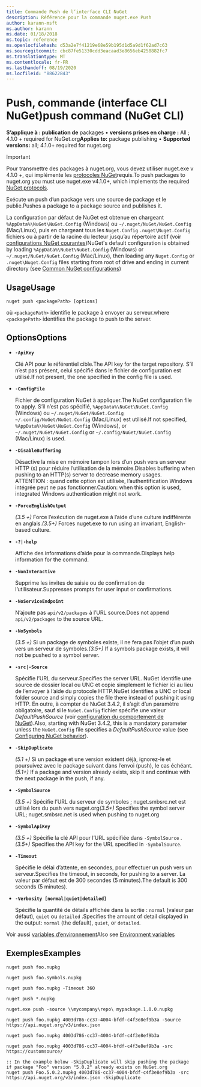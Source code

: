 ```yaml
---
title: Commande Push de l’interface CLI NuGet
description: Référence pour la commande nuget.exe Push
author: karann-msft
ms.author: karann
ms.date: 01/18/2018
ms.topic: reference
ms.openlocfilehash: d53a2e7f41219e68e59b195d1d5a9d1f62ad7c63
ms.sourcegitcommit: cbc87fe51330cdd3eacaad3e8656eb4258882fc7
ms.translationtype: MT
ms.contentlocale: fr-FR
ms.lasthandoff: 08/19/2020
ms.locfileid: "88622843"
---
```

# <a name="push-command-nuget-cli"></a><span data-ttu-id="82f7e-103">Push, commande (interface CLI NuGet)</span><span class="sxs-lookup"><span data-stu-id="82f7e-103">push command (NuGet CLI)</span></span>

<span data-ttu-id="82f7e-104">**S’applique à : publication de** packages &bullet; **versions prises en charge :** All ; 4.1.0 + required for NuGet.org</span><span class="sxs-lookup"><span data-stu-id="82f7e-104">**Applies to:** package publishing &bullet; **Supported versions:** all; 4.1.0+ required for nuget.org</span></span>

> [!Important]
> <span data-ttu-id="82f7e-105">Pour transmettre des packages à nuget.org, vous devez utiliser nuget.exe v 4.1.0 +, qui implémente les [protocoles NuGet](../../api/nuget-protocols.md)requis.</span><span class="sxs-lookup"><span data-stu-id="82f7e-105">To push packages to nuget.org you must use nuget.exe v4.1.0+, which implements the required [NuGet protocols](../../api/nuget-protocols.md).</span></span>

<span data-ttu-id="82f7e-106">Exécute un push d’un package vers une source de package et le publie.</span><span class="sxs-lookup"><span data-stu-id="82f7e-106">Pushes a package to a package source and publishes it.</span></span>

<span data-ttu-id="82f7e-107">La configuration par défaut de NuGet est obtenue en chargeant `%AppData%\NuGet\NuGet.Config` (Windows) ou `~/.nuget/NuGet/NuGet.Config` (Mac/Linux), puis en chargeant tous les `Nuget.Config` `.nuget\Nuget.Config` fichiers ou à partir de la racine du lecteur jusqu’au répertoire actif (voir [configurations NuGet courantes](../../consume-packages/configuring-nuget-behavior.md))</span><span class="sxs-lookup"><span data-stu-id="82f7e-107">NuGet's default configuration is obtained by loading `%AppData%\NuGet\NuGet.Config` (Windows) or `~/.nuget/NuGet/NuGet.Config` (Mac/Linux), then loading any `Nuget.Config` or `.nuget\Nuget.Config` files starting from root of drive and ending in current directory (see [Common NuGet configurations](../../consume-packages/configuring-nuget-behavior.md))</span></span>

## <a name="usage"></a><span data-ttu-id="82f7e-108">Usage</span><span class="sxs-lookup"><span data-stu-id="82f7e-108">Usage</span></span>

```cli
nuget push <packagePath> [options]
```

<span data-ttu-id="82f7e-109">où `<packagePath>` identifie le package à envoyer au serveur.</span><span class="sxs-lookup"><span data-stu-id="82f7e-109">where `<packagePath>` identifies the package to push to the server.</span></span>

## <a name="options"></a><span data-ttu-id="82f7e-110">Options</span><span class="sxs-lookup"><span data-stu-id="82f7e-110">Options</span></span>

- **`-ApiKey`**

  <span data-ttu-id="82f7e-111">Clé API pour le référentiel cible.</span><span class="sxs-lookup"><span data-stu-id="82f7e-111">The API key for the target repository.</span></span> <span data-ttu-id="82f7e-112">S’il n’est pas présent, celui spécifié dans le fichier de configuration est utilisé.</span><span class="sxs-lookup"><span data-stu-id="82f7e-112">If not present,  the one specified in the config file is used.</span></span>

- **`-ConfigFile`**

  <span data-ttu-id="82f7e-113">Fichier de configuration NuGet à appliquer.</span><span class="sxs-lookup"><span data-stu-id="82f7e-113">The NuGet configuration file to apply.</span></span> <span data-ttu-id="82f7e-114">S’il n’est pas spécifié, `%AppData%\NuGet\NuGet.Config` (Windows) ou `~/.nuget/NuGet/NuGet.Config` `~/.config/NuGet/NuGet.Config` (Mac/Linux) est utilisé.</span><span class="sxs-lookup"><span data-stu-id="82f7e-114">If not specified, `%AppData%\NuGet\NuGet.Config` (Windows), or `~/.nuget/NuGet/NuGet.Config` or `~/.config/NuGet/NuGet.Config` (Mac/Linux) is used.</span></span>

- **`-DisableBuffering`**

  <span data-ttu-id="82f7e-115">Désactive la mise en mémoire tampon lors d’un push vers un serveur HTTP (s) pour réduire l’utilisation de la mémoire.</span><span class="sxs-lookup"><span data-stu-id="82f7e-115">Disables buffering when pushing to an HTTP(s) server to decrease memory usages.</span></span> <span data-ttu-id="82f7e-116">ATTENTION : quand cette option est utilisée, l’authentification Windows intégrée peut ne pas fonctionner.</span><span class="sxs-lookup"><span data-stu-id="82f7e-116">Caution: when this option is used, integrated Windows authentication might not work.</span></span>

- **`-ForceEnglishOutput`**

  <span data-ttu-id="82f7e-117">*(3.5 +)* Force l’exécution de nuget.exe à l’aide d’une culture indifférente en anglais.</span><span class="sxs-lookup"><span data-stu-id="82f7e-117">*(3.5+)* Forces nuget.exe to run using an invariant, English-based culture.</span></span>

- **`-?|-help`**

  <span data-ttu-id="82f7e-118">Affiche des informations d’aide pour la commande.</span><span class="sxs-lookup"><span data-stu-id="82f7e-118">Displays help information for the command.</span></span>

- **`-NonInteractive`**

  <span data-ttu-id="82f7e-119">Supprime les invites de saisie ou de confirmation de l’utilisateur.</span><span class="sxs-lookup"><span data-stu-id="82f7e-119">Suppresses prompts for user input or confirmations.</span></span>

- **`-NoServiceEndpoint`**

  <span data-ttu-id="82f7e-120">N’ajoute pas `api/v2/packages` à l’URL source.</span><span class="sxs-lookup"><span data-stu-id="82f7e-120">Does not append `api/v2/packages` to the source URL.</span></span>

- **`-NoSymbols`**

  <span data-ttu-id="82f7e-121">*(3.5 +)* Si un package de symboles existe, il ne fera pas l’objet d’un push vers un serveur de symboles.</span><span class="sxs-lookup"><span data-stu-id="82f7e-121">*(3.5+)* If a symbols package exists, it will not be pushed to a symbol server.</span></span>

- **`-src|-Source`**

  <span data-ttu-id="82f7e-122">Spécifie l’URL du serveur.</span><span class="sxs-lookup"><span data-stu-id="82f7e-122">Specifies the server URL.</span></span> <span data-ttu-id="82f7e-123">NuGet identifie une source de dossier local ou UNC et copie simplement le fichier ici au lieu de l’envoyer à l’aide du protocole HTTP.</span><span class="sxs-lookup"><span data-stu-id="82f7e-123">NuGet identifies a UNC or local folder source and simply copies the file there instead of pushing it using HTTP.</span></span>  <span data-ttu-id="82f7e-124">En outre, à compter de NuGet 3.4.2, il s’agit d’un paramètre obligatoire, sauf si le `NuGet.Config` fichier spécifie une valeur *DefaultPushSource* (voir [configuration du comportement de NuGet](../../consume-packages/configuring-nuget-behavior.md)).</span><span class="sxs-lookup"><span data-stu-id="82f7e-124">Also, starting with NuGet 3.4.2, this is a mandatory parameter unless the `NuGet.Config` file specifies a *DefaultPushSource* value (see [Configuring NuGet behavior](../../consume-packages/configuring-nuget-behavior.md)).</span></span>

- **`-SkipDuplicate`**

  <span data-ttu-id="82f7e-125">*(5.1 +)* Si un package et une version existent déjà, ignorez-le et poursuivez avec le package suivant dans l’envoi (push), le cas échéant.</span><span class="sxs-lookup"><span data-stu-id="82f7e-125">*(5.1+)* If a package and version already exists, skip it and continue with the next package in the push, if any.</span></span>

- **`-SymbolSource`**

  <span data-ttu-id="82f7e-126">*(3.5 +)* Spécifie l’URL du serveur de symboles ; nuget.smbsrc.net est utilisé lors du push vers nuget.org</span><span class="sxs-lookup"><span data-stu-id="82f7e-126">*(3.5+)* Specifies the symbol server URL; nuget.smbsrc.net is used when pushing to nuget.org</span></span>

- **`-SymbolApiKey`**

  <span data-ttu-id="82f7e-127">*(3.5 +)* Spécifie la clé API pour l’URL spécifiée dans `-SymbolSource` .</span><span class="sxs-lookup"><span data-stu-id="82f7e-127">*(3.5+)* Specifies the API key for the URL specified in `-SymbolSource`.</span></span>

- **`-Timeout`**

  <span data-ttu-id="82f7e-128">Spécifie le délai d’attente, en secondes, pour effectuer un push vers un serveur.</span><span class="sxs-lookup"><span data-stu-id="82f7e-128">Specifies the timeout, in seconds, for pushing to a server.</span></span> <span data-ttu-id="82f7e-129">La valeur par défaut est de 300 secondes (5 minutes).</span><span class="sxs-lookup"><span data-stu-id="82f7e-129">The default is 300 seconds (5 minutes).</span></span>

- **`-Verbosity [normal|quiet|detailed]`**

  <span data-ttu-id="82f7e-130">Spécifie la quantité de détails affichée dans la sortie : `normal` (valeur par défaut), `quiet` ou `detailed` .</span><span class="sxs-lookup"><span data-stu-id="82f7e-130">Specifies the amount of detail displayed in the output: `normal` (the default), `quiet`, or `detailed`.</span></span>


<span data-ttu-id="82f7e-131">Voir aussi [variables d’environnement](cli-ref-environment-variables.md)</span><span class="sxs-lookup"><span data-stu-id="82f7e-131">Also see [Environment variables](cli-ref-environment-variables.md)</span></span>

## <a name="examples"></a><span data-ttu-id="82f7e-132">Exemples</span><span class="sxs-lookup"><span data-stu-id="82f7e-132">Examples</span></span>

```cli
nuget push foo.nupkg

nuget push foo.symbols.nupkg

nuget push foo.nupkg -Timeout 360

nuget push *.nupkg

nuget.exe push -source \\mycompany\repo\ mypackage.1.0.0.nupkg

nuget push foo.nupkg 4003d786-cc37-4004-bfdf-c4f3e8ef9b3a -Source https://api.nuget.org/v3/index.json

nuget push foo.nupkg 4003d786-cc37-4004-bfdf-c4f3e8ef9b3a

nuget push foo.nupkg 4003d786-cc37-4004-bfdf-c4f3e8ef9b3a -src https://customsource/

:: In the example below -SkipDuplicate will skip pushing the package if package "Foo" version "5.0.2" already exists on NuGet.org
nuget push Foo.5.0.2.nupkg 4003d786-cc37-4004-bfdf-c4f3e8ef9b3a -src https://api.nuget.org/v3/index.json -SkipDuplicate
```
